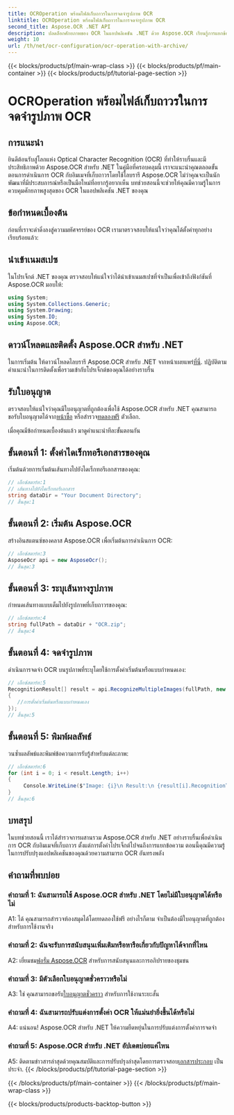 ```yaml
---
title: OCROperation พร้อมไฟล์เก็บถาวรในการจดจำรูปภาพ OCR
linktitle: OCROperation พร้อมไฟล์เก็บถาวรในการจดจำรูปภาพ OCR
second_title: Aspose.OCR .NET API
description: ปลดล็อกศักยภาพของ OCR ในแอปพลิเคชัน .NET ด้วย Aspose.OCR เรียนรู้การแยกข้อความจากรูปภาพที่เก็บถาวรทีละขั้นตอน
weight: 10
url: /th/net/ocr-configuration/ocr-operation-with-archive/
---
```


{{< blocks/products/pf/main-wrap-class >}}
{{< blocks/products/pf/main-container >}}
{{< blocks/products/pf/tutorial-page-section >}}

# OCROperation พร้อมไฟล์เก็บถาวรในการจดจำรูปภาพ OCR

## การแนะนำ

ยินดีต้อนรับสู่โลกแห่ง Optical Character Recognition (OCR) ที่ทำให้ราบรื่นและมีประสิทธิภาพด้วย Aspose.OCR สำหรับ .NET ในคู่มือที่ครอบคลุมนี้ เราจะแนะนำคุณตลอดขั้นตอนการดำเนินการ OCR กับอิมเมจที่เก็บถาวรโดยใช้ไลบรารี Aspose.OCR ไม่ว่าคุณจะเป็นนักพัฒนาที่มีประสบการณ์หรือเป็นมือใหม่ที่อยากรู้อยากเห็น บทช่วยสอนนี้จะช่วยให้คุณมีความรู้ในการควบคุมศักยภาพสูงสุดของ OCR ในแอปพลิเคชัน .NET ของคุณ

## ข้อกำหนดเบื้องต้น

ก่อนที่เราจะดำดิ่งลงสู่ความมหัศจรรย์ของ OCR เรามาตรวจสอบให้แน่ใจว่าคุณได้ตั้งค่าทุกอย่างเรียบร้อยแล้ว:

## นำเข้าเนมสเปซ

ในโปรเจ็กต์ .NET ของคุณ ตรวจสอบให้แน่ใจว่าได้นำเข้าเนมสเปซที่จำเป็นเพื่อเข้าถึงฟังก์ชันที่ Aspose.OCR มอบให้:

```csharp
using System;
using System.Collections.Generic;
using System.Drawing;
using System.IO;
using Aspose.OCR;
```

## ดาวน์โหลดและติดตั้ง Aspose.OCR สำหรับ .NET

 ในการเริ่มต้น ให้ดาวน์โหลดไลบรารี Aspose.OCR สำหรับ .NET จากหน้าเผยแพร่[ที่นี่](https://releases.aspose.com/ocr/net/). ปฏิบัติตามคำแนะนำในการติดตั้งเพื่อรวมเข้ากับโปรเจ็กต์ของคุณได้อย่างราบรื่น

## รับใบอนุญาต

 ตรวจสอบให้แน่ใจว่าคุณมีใบอนุญาตที่ถูกต้องเพื่อใช้ Aspose.OCR สำหรับ .NET คุณสามารถขอรับใบอนุญาตได้จาก[หน้าซื้อ](https://purchase.aspose.com/buy) หรือสำรวจ[ทดลองฟรี](https://releases.aspose.com/) ตัวเลือก.

เมื่อคุณมีข้อกำหนดเบื้องต้นแล้ว มาดูคำแนะนำทีละขั้นตอนกัน

## ขั้นตอนที่ 1: ตั้งค่าไดเร็กทอรีเอกสารของคุณ

เริ่มต้นด้วยการเริ่มต้นเส้นทางไปยังไดเร็กทอรีเอกสารของคุณ:

```csharp
// เอ็กซ์สตาร์ท:1
// เส้นทางไปยังไดเร็กทอรีเอกสาร
string dataDir = "Your Document Directory";
// สิ้นสุด:1
```

## ขั้นตอนที่ 2: เริ่มต้น Aspose.OCR

สร้างอินสแตนซ์ของคลาส Aspose.OCR เพื่อเริ่มต้นการดำเนินการ OCR:

```csharp
// เอ็กซ์สตาร์ท:3
AsposeOcr api = new AsposeOcr();
// สิ้นสุด:3
```

## ขั้นตอนที่ 3: ระบุเส้นทางรูปภาพ

กำหนดเส้นทางแบบเต็มไปยังรูปภาพที่เก็บถาวรของคุณ:

```csharp
// เอ็กซ์สตาร์ท:4
string fullPath = dataDir + "OCR.zip";
// สิ้นสุด:4
```

## ขั้นตอนที่ 4: จดจำรูปภาพ

ดำเนินการจดจำ OCR บนรูปภาพที่ระบุโดยใช้การตั้งค่าเริ่มต้นหรือแบบกำหนดเอง:

```csharp
// เอ็กซ์สตาร์ท:5
RecognitionResult[] result = api.RecognizeMultipleImages(fullPath, new RecognitionSettings
{
   //การตั้งค่าเริ่มต้นหรือแบบกำหนดเอง
});
// สิ้นสุด:5
```

## ขั้นตอนที่ 5: พิมพ์ผลลัพธ์

วนซ้ำผลลัพธ์และพิมพ์ข้อความการรับรู้สำหรับแต่ละภาพ:

```csharp
// เอ็กซ์สตาร์ท:6
for (int i = 0; i < result.Length; i++)
{
	 Console.WriteLine($"Image: {i}\n Result:\n {result[i].RecognitionText}");
}
// สิ้นสุด:6
```

## บทสรุป

ในบทช่วยสอนนี้ เราได้สำรวจการผสานรวม Aspose.OCR สำหรับ .NET อย่างราบรื่นเพื่อดำเนินการ OCR กับอิมเมจที่เก็บถาวร ตั้งแต่การตั้งค่าโปรเจ็กต์ไปจนถึงการแยกข้อความ ตอนนี้คุณมีความรู้ในการปรับปรุงแอปพลิเคชันของคุณด้วยความสามารถ OCR อันทรงพลัง

## คำถามที่พบบ่อย

### คำถามที่ 1: ฉันสามารถใช้ Aspose.OCR สำหรับ .NET โดยไม่มีใบอนุญาตได้หรือไม่

A1: ได้ คุณสามารถสำรวจห้องสมุดได้โดยทดลองใช้ฟรี อย่างไรก็ตาม จำเป็นต้องมีใบอนุญาตที่ถูกต้องสำหรับการใช้งานจริง

### คำถามที่ 2: ฉันจะรับการสนับสนุนเพิ่มเติมหรือหารือเกี่ยวกับปัญหาได้จากที่ไหน

 A2: เยี่ยมชม[ฟอรั่ม Aspose.OCR](https://forum.aspose.com/c/ocr/16) สำหรับการสนับสนุนและการอภิปรายของชุมชน

### คำถามที่ 3: มีตัวเลือกใบอนุญาตชั่วคราวหรือไม่

 A3: ใช่ คุณสามารถขอรับ[ใบอนุญาตชั่วคราว](https://purchase.aspose.com/temporary-license/) สำหรับการใช้งานระยะสั้น

### คำถามที่ 4: ฉันสามารถปรับแต่งการตั้งค่า OCR ให้แม่นยำยิ่งขึ้นได้หรือไม่

A4: แน่นอน! Aspose.OCR สำหรับ .NET ให้ความยืดหยุ่นในการปรับแต่งการตั้งค่าการจดจำ

### คำถามที่ 5: Aspose.OCR สำหรับ .NET อัปเดตบ่อยแค่ไหน

 A5: ติดตามข่าวสารล่าสุดด้วยคุณสมบัติและการปรับปรุงล่าสุดโดยการตรวจสอบ[เอกสารประกอบ](https://reference.aspose.com/ocr/net/) เป็นประจำ.
{{< /blocks/products/pf/tutorial-page-section >}}

{{< /blocks/products/pf/main-container >}}
{{< /blocks/products/pf/main-wrap-class >}}

{{< blocks/products/products-backtop-button >}}
